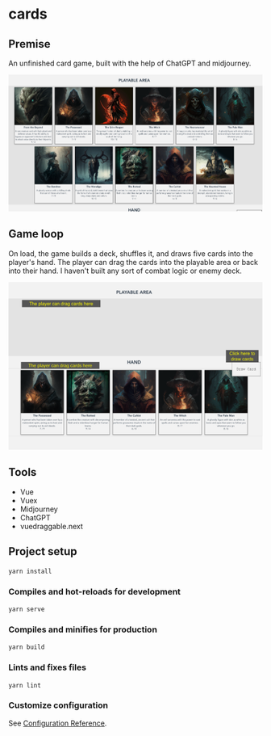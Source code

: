 # cards
## Premise
An unfinished card game, built with the help of ChatGPT and midjourney.

![Cards](/public/images/readme_app.png "Optional Title")

## Game loop 
On load, the game builds a deck, shuffles it, and draws five cards into the player's hand. The player can drag the cards into the playable area or back into their hand. I haven't built any sort of combat logic or enemy deck.

![Game overview](/public/images/readme_app2.png "Optional Title")

## Tools
- Vue
- Vuex
- Midjourney
- ChatGPT
- vuedraggable.next

## Project setup
```
yarn install
```

### Compiles and hot-reloads for development
```
yarn serve
```

### Compiles and minifies for production
```
yarn build
```

### Lints and fixes files
```
yarn lint
```

### Customize configuration
See [Configuration Reference](https://cli.vuejs.org/config/).
